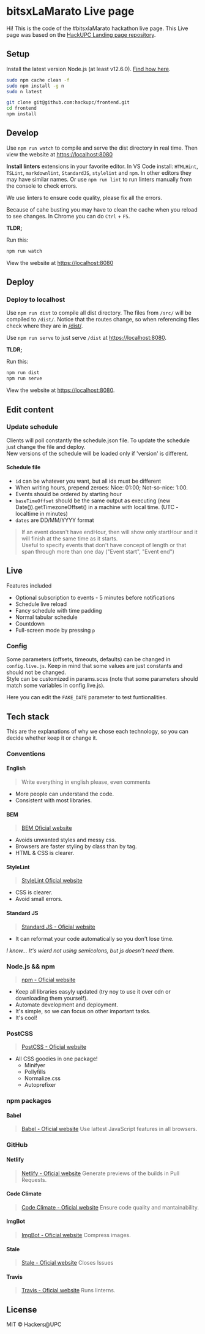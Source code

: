 # bitsxLaMarato Live page

Hi! This is the code of the #bitsxlaMarato hackathon live page. This Live page was based on the [HackUPC Landing page repository](https://github.com/hackupc/frontend).

## Setup

Install the latest version Node.js (at least v12.6.0). [Find how here](https://nodejs.org/en/download/package-manager/).

```sh
sudo npm cache clean -f
sudo npm install -g n
sudo n latest
```

```sh
git clone git@github.com:hackupc/frontend.git
cd frontend
npm install
```

## Develop

Use `npm run watch` to compile and serve the dist directory in real time. Then view the website at [https://localhost:8080](https://localhost:8080)

**Install linters** extensions in your favorite editor. In VS Code install: `HTMLHint`, `TSLint`, `markdownlint`, `StandardJS`, `stylelint` and `npm`. In other editors they may have similar names.
Or use `npm run lint` to run linters manually from the console to check errors.

We use linters to ensure code quality, please fix all the errors.

Because of cahe busting you may have to clean the cache when you reload to see changes. In Chrome you can do `Ctrl` + `F5`.

**TLDR;**

Run this:

```sh
npm run watch
```

View the website at [https://localhost:8080](https://localhost:8080)

## Deploy

### Deploy to localhost

Use `npm run dist` to compile all dist directory.
The files from `/src/` will be compiled to `/dist/`. Notice that the routes change, so when referencing files check where they are in [/dist/](/dist/]).

Use `npm run serve` to just serve `/dist` at [https://localhost:8080](https://localhost:8080).

**TLDR;**

Run this:

```sh
npm run dist
npm run serve
```

View the website at [https://localhost:8080](https://localhost:8080).

## Edit content

### Update schedule

Clients will poll constantly the schedule.json file. To update the schedule just change the file and deploy.  
New versions of the schedule will be loaded only if 'version' is different.

#### Schedule file

- `id` can be whatever you want, but all ids must be different  
- When writing hours, prepend zeroes: Nice: 01:00; Not-so-nice: 1:00.  
- Events should be ordered by starting hour  
- `baseTimeOffset` should be the same output as executing (new Date()).getTimezoneOffset() in a machine with local time. (UTC - localtime in minutes)  
- `dates` are DD/MM/YYYY format  

> If an event doesn't have endHour, then will show only startHour and it will finish at the same time as it starts.  
Useful to specify events that don't have concept of length or that span through more than one day ("Event start", "Event end")

## Live

Features included

- Optional subscription to events - 5 minutes before notifications
- Schedule live reload
- Fancy schedule with time padding
- Normal tabular schedule
- Countdown
- Full-screen mode by pressing `p`

### Config

Some parameters (offsets, timeouts, defaults) can be changed in `config.live.js`. Keep in mind that some values are just constants and should not be changed.  
Style can be customized in params.scss (note that some parameters should match some variables in config.live.js).

Here you can edit the `FAKE_DATE` parameter to test funtionalities.

## Tech stack

This are the explanations of why we chose each technology, so you can decide whether keep it or change it.

### Conventions

#### English

> Write everything in english please, even comments

- More people can understand the code.
- Consistent with most libraries.

#### BEM

> [BEM Oficial website](http://getbem.com/naming/)

- Avoids unwanted styles and messy css.
- Browsers are faster styling by class than by tag.
- HTML & CSS is clearer.

#### StyleLint

> [StyleLint Oficial website](https://stylelint.io/)

- CSS is clearer.
- Avoid small errors.

#### Standard JS

> [Standard JS - Oficial website](https://standardjs.com/)

- It can reformat your code automatically so you don't lose time.

*I know... It's wierd not using semicolons, but js doesn't need them.*

### Node.js && npm

> [npm - Oficial website](http://npmjs.com/)

- Keep all libraries easyly updated (try noy to use it over cdn or downloading them yourself).
- Automate development and deployment.
- It's simple, so we can focus on other important tasks.
- It's cool!

### PostCSS

> [PostCSS - Oficial website](https://postcss.org/)

- All CSS goodies in one package!
  - Minifyer
  - Pollyfills
  - Normalize.css
  - Autoprefixer

### npm packages

#### Babel

> [Babel - Oficial website](https://babeljs.io/)
Use lattest JavaScript features in all browsers.

### GitHub

#### Netlify

> [Netlify - Oficial website](https://www.netlify.com/)
Generate previews of the builds in Pull Requests.

#### Code Climate

> [Code Climate - Oficial website](https://github.com/marketplace/code-climate)
Ensure code quality and mantainability.

#### ImgBot

> [ImgBot - Oficial website](https://github.com/marketplace/imgbot)
Compress images.

#### Stale

> [Stale - Oficial website](https://github.com/marketplace/stale)
Closes Issues

#### Travis

> [Travis - Oficial website](https://github.com/marketplace/travis-ci)
Runs linterns.

## License

MIT © Hackers@UPC
